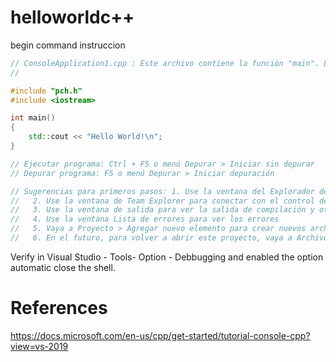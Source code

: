 # helloworldc++
begin command instruccion

```c++
// ConsoleApplication1.cpp : Este archivo contiene la función "main". La ejecución del programa comienza y termina ahí.
//

#include "pch.h"
#include <iostream>

int main()
{
    std::cout << "Hello World!\n"; 
}

// Ejecutar programa: Ctrl + F5 o menú Depurar > Iniciar sin depurar
// Depurar programa: F5 o menú Depurar > Iniciar depuración

// Sugerencias para primeros pasos: 1. Use la ventana del Explorador de soluciones para agregar y administrar archivos
//   2. Use la ventana de Team Explorer para conectar con el control de código fuente
//   3. Use la ventana de salida para ver la salida de compilación y otros mensajes
//   4. Use la ventana Lista de errores para ver los errores
//   5. Vaya a Proyecto > Agregar nuevo elemento para crear nuevos archivos de código, o a Proyecto > Agregar elemento existente para agregar archivos de código existentes al proyecto
//   6. En el futuro, para volver a abrir este proyecto, vaya a Archivo > Abrir > Proyecto y seleccione el archivo .sln
```

Verify in Visual Studio - Tools- Option - Debbugging and enabled the option automatic close the shell.

# References
https://docs.microsoft.com/en-us/cpp/get-started/tutorial-console-cpp?view=vs-2019
